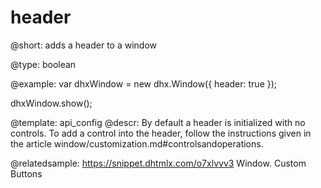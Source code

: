 header
=============

@short: 
adds a header to a window




@type: boolean

@example: 
var dhxWindow = new dhx.Window({
    header: true
});

dhxWindow.show();


@template:	api_config
@descr: 
By default a header is initialized with no controls. To add a control into the header, follow the instructions given in the article window/customization.md#controlsandoperations.



@relatedsample: https://snippet.dhtmlx.com/o7xlvvv3	Window. Custom Buttons